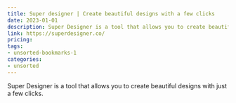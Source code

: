 ```yaml
---
title: Super designer | Create beautiful designs with a few clicks
date: 2023-01-01
description: Super Designer is a tool that allows you to create beautiful designs with just a few clicks.
link: https://superdesigner.co/
pricing: 
tags: 
- unsorted-bookmarks-1 
categories: 
- unsorted 
---
```


Super Designer is a tool that allows you to create beautiful designs with just a few clicks.